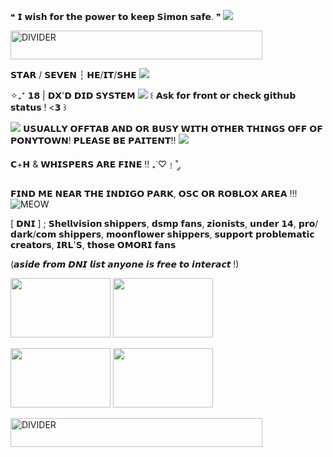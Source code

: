 ❝ 𝗜 𝘄𝗶𝘀𝗵 𝗳𝗼𝗿 𝘁𝗵𝗲 𝗽𝗼𝘄𝗲𝗿 𝘁𝗼 𝗸𝗲𝗲𝗽 𝗦𝗶𝗺𝗼𝗻 𝘀𝗮𝗳𝗲. ❞ ![](https://64.media.tumblr.com/5710882b3250f2bb029694ae0df44448/a37b066fbd53f8a4-72/s75x75_c1/aae23f58db07535dc7c846e1e9dae6d6ac012236.gifv)

 <img src="https://64.media.tumblr.com/43b50aad5aa6a4d1bbc299c3cb08128d/24c93e99f682d05d-6e/s400x600/cd7892ca4f97466fa5f09a30247de6243d582466.pnj" alt="DIVIDER" width="403" height="46">

𝗦𝗧𝗔𝗥 / 𝗦𝗘𝗩𝗘𝗡 ┆ 𝗛𝗘/𝗜𝗧/𝗦𝗛𝗘 ![](https://64.media.tumblr.com/d6d10db160915a43250f36b3f502b7d2/a37b066fbd53f8a4-6e/s75x75_c1/b287aaf6bafec60532da8e448ab896c6bcea09f2.gifv)

 ✧₊⁺ 𝟭𝟴 | 𝗗𝗫'𝗗 𝗗𝗜𝗗 𝗦𝗬𝗦𝗧𝗘𝗠 ![](https://64.media.tumblr.com/41999894423d101c6c259f98d9026479/af5d09d7c42bd261-10/s75x75_c1/784bc83a253ef7c95ed78ee66bd38876ce588969.gifv) ꒰ 𝗔𝘀𝗸 𝗳𝗼𝗿 𝗳𝗿𝗼𝗻𝘁 𝗼𝗿 𝗰𝗵𝗲𝗰𝗸 𝗴𝗶𝘁𝗵𝘂𝗯 𝘀𝘁𝗮𝘁𝘂𝘀 ! <𝟯 ꒱ 
 
![](https://64.media.tumblr.com/42ef482a3902584584104fffb0d36d5d/86c54e92263b9625-6c/s75x75_c1/dc7d69cb815484e2b0a9fe89886bdc17f26a0a24.gifv) 𝗨𝗦𝗨𝗔𝗟𝗟𝗬 𝗢𝗙𝗙𝗧𝗔𝗕 𝗔𝗡𝗗 𝗢𝗥 𝗕𝗨𝗦𝗬 𝗪𝗜𝗧𝗛 𝗢𝗧𝗛𝗘𝗥 𝗧𝗛𝗜𝗡𝗚𝗦 𝗢𝗙𝗙 𝗢𝗙 𝗣𝗢𝗡𝗬𝗧𝗢𝗪𝗡! 𝗣𝗟𝗘𝗔𝗦𝗘 𝗕𝗘 𝗣𝗔𝗜𝗧𝗘𝗡𝗧!! ![](https://64.media.tumblr.com/a0b49f67df3bba42da38c187d5ec2c8d/dde504567edf1762-2b/s75x75_c1/e60893a40a8559eced7b54e88d489de72c4aa84f.gifv)


𝗖+𝗛 & 𝗪𝗛𝗜𝗦𝗣𝗘𝗥𝗦 𝗔𝗥𝗘 𝗙𝗜𝗡𝗘 !! ₊˙♡﹗˚ ༘ 

 𝗙𝗜𝗡𝗗 𝗠𝗘 𝗡𝗘𝗔𝗥 𝗧𝗛𝗘 𝗜𝗡𝗗𝗜𝗚𝗢 𝗣𝗔𝗥𝗞, 𝗢𝗦𝗖 𝗢𝗥 𝗥𝗢𝗕𝗟𝗢𝗫 𝗔𝗥𝗘𝗔 !!! ![MEOW](https://64.media.tumblr.com/3880f3927854174c150920828fbfc903/af5d09d7c42bd261-2b/s75x75_c1/33ffb1dd8b84d2b551d545d20a8581c1c4318691.gifv)


[ 𝗗𝗡𝗜 ] ; **𝗦𝗵𝗲𝗹𝗹𝘃𝗶𝘀𝗶𝗼𝗻 𝘀𝗵𝗶𝗽𝗽𝗲𝗿𝘀**, 𝗱𝘀𝗺𝗽 𝗳𝗮𝗻𝘀, 𝘇𝗶𝗼𝗻𝗶𝘀𝘁𝘀, 𝘂𝗻𝗱𝗲𝗿 𝟭𝟰,
𝗽𝗿𝗼/𝗱𝗮𝗿𝗸/𝗰𝗼𝗺 𝘀𝗵𝗶𝗽𝗽𝗲𝗿𝘀, 𝗺𝗼𝗼𝗻𝗳𝗹𝗼𝘄𝗲𝗿 𝘀𝗵𝗶𝗽𝗽𝗲𝗿𝘀, 𝘀𝘂𝗽𝗽𝗼𝗿𝘁 𝗽𝗿𝗼𝗯𝗹𝗲𝗺𝗮𝘁𝗶𝗰 𝗰𝗿𝗲𝗮𝘁𝗼𝗿𝘀, 𝗜𝗥𝗟'𝗦, 𝘁𝗵𝗼𝘀𝗲 𝗢𝗠𝗢𝗥𝗜 𝗳𝗮𝗻𝘀


(𝙖𝙨𝙞𝙙𝙚 𝙛𝙧𝙤𝙢 𝘿𝙉𝙄 𝙡𝙞𝙨𝙩 𝙖𝙣𝙮𝙤𝙣𝙚 𝙞𝙨 𝙛𝙧𝙚𝙚 𝙩𝙤 𝙞𝙣𝙩𝙚𝙧𝙖𝙘𝙩 !)

<img src="https://64.media.tumblr.com/53c5b1cc72588ce5505fa6445064096f/4fe679c114341a17-84/s100x200/d159eb2d1573c6ea2d7ad2d5e5a660368cd56d06.pnj" width="160" height="95"> <img src="https://64.media.tumblr.com/fa90792eb8c617ae8440b2d73ac1a9fd/4fe679c114341a17-cc/s250x400/45e4e931eb3a18a35db11560ca71ffe1011809d6.pnj" width="160" height="95"> 

<img src="https://64.media.tumblr.com/104579fe2e09fb50611d84fe49615da2/4fe679c114341a17-06/s100x200/70de8c683dbfb233512efe36adfb93024835b3e7.pnj" width="160" height="95"> <img src="https://64.media.tumblr.com/ab2029476c4aff73c2a9e5a202a9edf0/4fe679c114341a17-5c/s100x200/a3ca47145ab1c9620800499a4c2bbc468943e685.pnj" width="160" height="95"> 

<img src="https://64.media.tumblr.com/f77687961da8e3374a8129fab66b493d/24c93e99f682d05d-a8/s400x600/9710df0914fbeaf70b825fd84c8e7c3c75a67e3c.pnj" alt="DIVIDER" width="403" height="46">

